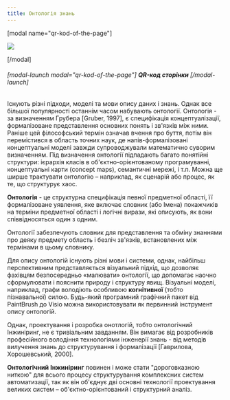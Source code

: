 ```yaml
---
title: Онтологія знань
---
```


[modal name="qr-kod-of-the-page"]

![](https://chart.googleapis.com/chart?chs=440x440&amp;cht=qr&amp;chl=https://webm.m-e.pp.ua/ontologiya-znan/) 

[/modal]

###### [modal-launch modal="qr-kod-of-the-page"] **QR-код сторінки** [/modal-launch]

Існують різні підходи, моделі та мови опису даних і знань. Однак все більшої популярності останнім часом набувають онтології. Онтологія - за визначенням Грубера [Gruber, 1997], є специфікація концептуалізації, формалізоване представлення основних понять і зв'язків між ними. Раніше цей філософський термін означав вчення про буття, потім він перемістився в область точних наук, де напів-формалізовані концептуальні моделі завжди супроводжували математично суворим визначенням. Під визначення онтології підпадають багато понятійні структури: ієрархія класів в об'єктно-орієнтованому програмуванні, концептуальні карти (concept maps), семантичні мережі, і т.п. Можна ще ширше трактувати онтологію – наприклад, як сценарій або процес, як те, що структурує хаос.

**Онтологія** - це структурна специфікація певної предметної області, її формалізоване уявлення, яке включає словник (або Імена) покажчиків на терміни предметної області і логічні вирази, які описують, як вони співвідносяться один з одним.

Oнтології забезпечують словник для представлення та обміну знаннями про деяку предмету область і безліч зв'язків, встановлених між термінами в цьому словнику.

Для опису онтологій існують різні мови і системи, однак, найбільш перспективним представляється візуальний підхід, що дозволяє фахівцям безпосередньо «малювати» онтології, що допомагає наочно сформулювати і пояснити природу і структуру явищ. Візуальні моделі, наприклад, графи володіють особливою **когнітивної** (тобто пізнавальної) силою. Будь-який програмний графічний пакет від PaintBrush до Visio можна використовувати як первинний інструмент опису онтологій.

Однак, проектування і розробка онотлогій, тобто онтологічний Інжиніринг, не є тривіальним завданням. Він вимагає від розробників професійного володіння технологіями інженерії знань - від методів вилучення знань до структурування і формалізації [Гаврилова, Хорошевський, 2000].

**Онтологічний** **Інжиніринг** повинен і може стати "дороговказною ниткою" для всього процесу структурування комплексних систем автоматизації, так як він об'єднує дві основні технології проектування великих систем – об'єктно-орієнтований і структурний аналіз.
